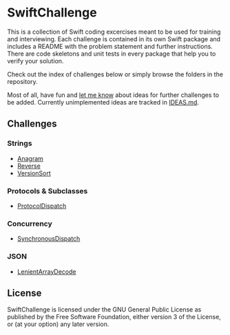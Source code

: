 SwiftChallenge
==============

This is a collection of Swift coding excercises meant to be used for training
and interviewing. Each challenge is contained in its own Swift package and
includes a README with the problem statement and further instructions. There are
code skeletons and unit tests in every package that help you to verify your
solution.

Check out the index of challenges below or simply browse the folders in the
repository.

Most of all, have fun and [let me know] about ideas for further challenges to be
added. Currently unimplemented ideas are tracked in [IDEAS.md].

Challenges
----------

### Strings

-   [Anagram]
-   [Reverse]
-   [VersionSort]

### Protocols & Subclasses

-   [ProtocolDispatch]

### Concurrency

-   [SynchronousDispatch]

### JSON

-   [LenientArrayDecode]

License
-------

SwiftChallenge is licensed under the GNU General Public License as published by
the Free Software Foundation, either version 3 of the License, or (at your
option) any later version.

  [let me know]: mailto:n0-0ne+swiftchallenge@mailbox.org
  [IDEAS.md]: IDEAS.md
  [Anagram]: Strings/Anagram
  [Reverse]: Strings/Reverse
  [VersionSort]: Strings/VersionSort
  [ProtocolDispatch]: Protocols%20&%20Subclasses/ProtocolDispatch
  [SynchronousDispatch]: Concurrency/SynchronousDispatch
  [LenientArrayDecode]: JSON/LenientArrayDecode
